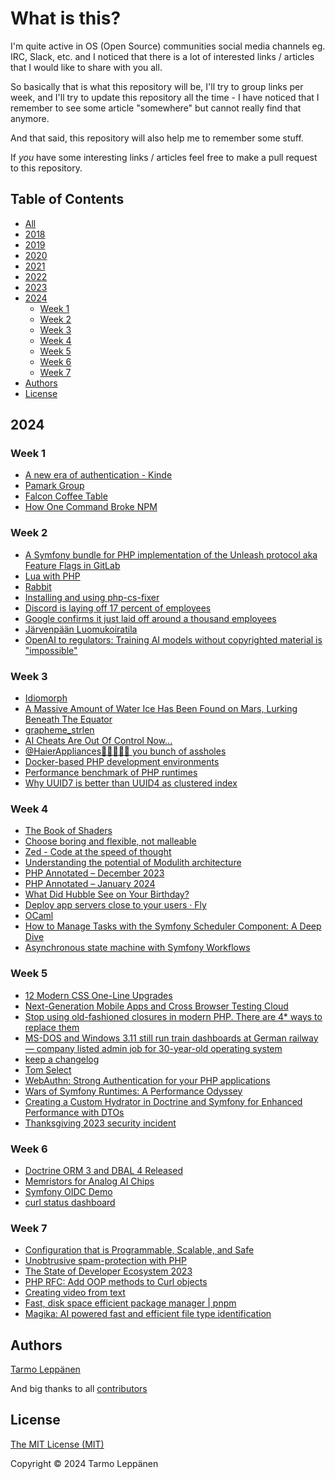 # What is this?

I'm quite active in OS (Open Source) communities social media channels eg. IRC, Slack, etc. and I 
noticed that there is a lot of interested links / articles that I would like to share with you all.

So basically that is what this repository will be, I'll try to group links per week, and I'll try to
update this repository all the time - I have noticed that I remember to see some article "somewhere"
but cannot really find that anymore.

And that said, this repository will also help me to remember some stuff.

If _you_ have some interesting links / articles feel free to make a pull request to this repository.

## Table of Contents

  * [All](all.md)
  * [2018](2018.md)
  * [2019](2019.md)
  * [2020](2020.md)
  * [2021](2021.md)
  * [2022](2022.md)
  * [2023](2023.md)
  * [2024](#2024)
    * [Week 1](#week-1)
    * [Week 2](#week-2)
    * [Week 3](#week-3)
    * [Week 4](#week-4)
    * [Week 5](#week-5)
    * [Week 6](#week-6)
    * [Week 7](#week-7)
  * [Authors](#authors)
  * [License](#license)

## 2024

### Week 1

- [A new era of authentication - Kinde](https://kinde.com/)
- [Pamark Group](https://www.pamark.fi/)
- [Falcon Coffee Table](https://bricknerd.com/home/falcon-coffee-table-10-2016)
- [How One Command Broke NPM](https://www.youtube.com/watch?v=IzqtWTMFv9Y)

### Week 2

- [A Symfony bundle for PHP implementation of the Unleash protocol aka Feature Flags in GitLab](https://github.com/Unleash/unleash-client-symfony)
- [Lua with PHP](https://www.php.net/manual/en/book.lua.php)
- [Rabbit](https://www.rabbit.tech/)
- [Installing and using php-cs-fixer](https://www.strangebuzz.com/en/blog/installing-and-using-php-cs-fixer)
- [Discord is laying off 17 percent of employees](https://www.theverge.com/2024/1/11/24034705/discord-layoffs-17-percent-employees)
- [Google confirms it just laid off around a thousand employees](https://www.theverge.com/2024/1/11/24034124/google-layoffs-engineering-assistant-hardware)
- [Järvenpään Luomukoiratila](https://koiranliha.com/)
- [OpenAI to regulators: Training AI models without copyrighted material is "impossible"](https://www.techspot.com/news/101475-openai-tells-regulators-training-usable-ai-models-without.html)

### Week 3

- [Idiomorph](https://github.com/bigskysoftware/idiomorph)
- [A Massive Amount of Water Ice Has Been Found on Mars, Lurking Beneath The Equator](https://www.sciencealert.com/a-massive-amount-of-water-ice-has-been-found-on-mars-lurking-beneath-the-equator)
- [grapheme_strlen](https://www.php.net/manual/en/function.grapheme-strlen.php)
- [AI Cheats Are Out Of Control Now...](https://www.youtube.com/watch?v=Lbs0Ld5Wff0)
- [@HaierAppliances🖕🖕🖕🖕🖕 you bunch of assholes](https://twitter.com/Ocramius/status/1748365636479172985?cn=ZmxleGlibGVfcmVjcw%3D%3D)
- [Docker-based PHP development environments](https://ddev.com/)
- [Performance benchmark of PHP runtimes](https://dev.to/dimdev/performance-benchmark-of-php-runtimes-2lmc)
- [Why UUID7 is better than UUID4 as clustered index](https://medium.com/@rtawadrous/why-uuid7-is-better-than-uuid4-as-clustered-index-edb02bf70056)

### Week 4

- [The Book of Shaders](https://thebookofshaders.com/)
- [Choose boring and flexible, not malleable](https://dkarlovi.github.io/choose-boring/)
- [Zed - Code at the speed of thought](https://zed.dev/)
- [Understanding the potential of Modulith architecture](https://blog.worldline.tech/2024/01/23/modulith.html)
- [PHP Annotated – December 2023](https://blog.jetbrains.com/phpstorm/2023/12/php-annotated-december-2023/)
- [PHP Annotated – January 2024](https://blog.jetbrains.com/phpstorm/2024/01/php-annotated-january-2024/)
- [What Did Hubble See on Your Birthday?](https://science.nasa.gov/mission/hubble/multimedia/what-did-hubble-see-on-your-birthday/)
- [Deploy app servers close to your users · Fly](https://fly.io/)
- [OCaml](https://ocaml.org/)
- [How to Manage Tasks with the Symfony Scheduler Component: A Deep Dive](https://levelup.gitconnected.com/how-to-manage-tasks-with-the-symfony-scheduler-component-a-deep-dive-6a8c49df63b8)
- [Asynchronous state machine with Symfony Workflows](https://medium.com/@bifidokk/asynchronous-state-machine-with-symfony-workflows-a5b751bf31f2)

### Week 5

- [12 Modern CSS One-Line Upgrades](https://moderncss.dev/12-modern-css-one-line-upgrades/)
- [Next-Generation Mobile Apps and Cross Browser Testing Cloud](https://www.lambdatest.com/)
- [Stop using old-fashioned closures in modern PHP. There are 4* ways to replace them](https://medium.com/@vlreshet/stop-using-old-fashioned-closures-in-modern-php-there-are-4-ways-to-replace-them-51d8661e2f7e)
- [MS-DOS and Windows 3.11 still run train dashboards at German railway — company listed admin job for 30-year-old operating system](https://www.tomshardware.com/software/windows/ms-dos-and-windows-311-still-run-train-dashboards-at-german-railway-company-listed-admin-job-for-30-year-old-operating-system)
- [keep a changelog](https://keepachangelog.com/)
- [Tom Select](https://tom-select.js.org/)
- [WebAuthn: Strong Authentication for your PHP applications](https://webauthn-doc.spomky-labs.com/symfony-bundle/the-symfony-way)
- [Wars of Symfony Runtimes: A Performance Odyssey](https://medium.com/beyn-technology/wars-of-symfony-runtimes-a-performance-odyssey-7b0120e8f9e1)
- [Creating a Custom Hydrator in Doctrine and Symfony for Enhanced Performance with DTOs](https://medium.com/@thovandeth/creating-a-custom-hydrator-in-doctrine-and-symfony-for-enhanced-performance-with-dtos-f9f4fce8f035)
- [Thanksgiving 2023 security incident](https://blog.cloudflare.com/thanksgiving-2023-security-incident)

### Week 6

- [Doctrine ORM 3 and DBAL 4 Released](https://www.doctrine-project.org/2024/02/03/doctrine-orm-3-and-dbal-4-released.html)
- [Memristors for Analog AI Chips](https://www.youtube.com/watch?v=LMuqWQcuy_0)
- [Symfony OIDC Demo](https://github.com/wouterj-nl/symfony-oidc)
- [curl status dashboard](https://curl.se/dashboard.html)

### Week 7

- [Configuration that is Programmable, Scalable, and Safe](https://pkl-lang.org/)
- [Unobtrusive spam-protection with PHP](https://skoop.dev/blog/2024/02/14/unobtrusive-spam-protection-with-php/)
- [The State of Developer Ecosystem 2023](https://www.jetbrains.com/lp/devecosystem-2023/)
- [PHP RFC: Add OOP methods to Curl objects](https://wiki.php.net/rfc/curl-oop)
- [Creating video from text](https://openai.com/sora)
- [Fast, disk space efficient package manager | pnpm](https://pnpm.io/)
- [Magika: AI powered fast and efficient file type identification](https://opensource.googleblog.com/2024/02/magika-ai-powered-fast-and-efficient-file-type-identification.html)

## Authors

[Tarmo Leppänen](https://github.com/tarlepp)

And big thanks to all [contributors](https://github.com/tarlepp/links-of-the-week/graphs/contributors)

## License

[The MIT License (MIT)](LICENSE)

Copyright © 2024 Tarmo Leppänen
